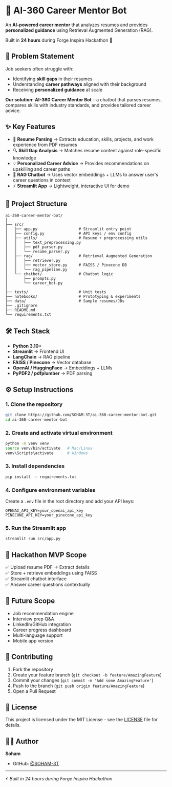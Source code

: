 # 🤖 AI-360 Career Mentor Bot

An **AI-powered career mentor** that analyzes resumes and provides **personalized guidance** using Retrieval Augmented Generation (RAG).

Built in **24 hours** during Forge Inspira Hackathon 🚀

## 📌 Problem Statement

Job seekers often struggle with:
- Identifying **skill gaps** in their resumes
- Understanding **career pathways** aligned with their background  
- Receiving **personalized guidance** at scale

**Our solution:** **AI-360 Career Mentor Bot** – a chatbot that parses resumes, compares skills with industry standards, and provides tailored career advice.

## ✨ Key Features

- 📄 **Resume Parsing** → Extracts education, skills, projects, and work experience from PDF resumes
- 🔍 **Skill Gap Analysis** → Matches resume content against role-specific knowledge
- 💡 **Personalized Career Advice** → Provides recommendations on upskilling and career paths
- 🧠 **RAG Chatbot** → Uses vector embeddings + LLMs to answer user's career questions in context
- ⚡ **Streamlit App** → Lightweight, interactive UI for demo

## 📂 Project Structure

```
ai-360-career-mentor-bot/
│
├── src/
│   ├── app.py                  # Streamlit entry point
│   ├── config.py               # API keys / env config
│   ├── utils/                  # Resume + preprocessing utils
│   │   ├── text_preprocessing.py
│   │   ├── pdf_parser.py
│   │   └── resume_parser.py
│   ├── rag/                    # Retrieval Augmented Generation
│   │   ├── retriever.py
│   │   ├── vector_store.py     # FAISS / Pinecone DB
│   │   └── rag_pipeline.py
│   └── chatbot/                # Chatbot logic
│       ├── prompts.py
│       └── career_bot.py
│
├── tests/                      # Unit tests
├── notebooks/                  # Prototyping & experiments
├── data/                       # Sample resumes/JDs
├── .gitignore
├── README.md
└── requirements.txt
```

## 🛠️ Tech Stack

- **Python 3.10+**
- **Streamlit** → Frontend UI
- **LangChain** → RAG pipeline
- **FAISS / Pinecone** → Vector database
- **OpenAI / HuggingFace** → Embeddings + LLMs
- **PyPDF2 / pdfplumber** → PDF parsing

## ⚙️ Setup Instructions

### 1. Clone the repository
```bash
git clone https://github.com/SOHAM-3T/ai-360-career-mentor-bot.git
cd ai-360-career-mentor-bot
```

### 2. Create and activate virtual environment
```bash
python -m venv venv
source venv/bin/activate   # Mac/Linux
venv\Scripts\activate      # Windows
```

### 3. Install dependencies
```bash
pip install -r requirements.txt
```

### 4. Configure environment variables
Create a `.env` file in the root directory and add your API keys:
```env
OPENAI_API_KEY=your_openai_api_key
PINECONE_API_KEY=your_pinecone_api_key
```

### 5. Run the Streamlit app
```bash
streamlit run src/app.py
```

## 🎯 Hackathon MVP Scope

✅ Upload resume PDF → Extract details  
✅ Store + retrieve embeddings using FAISS  
✅ Streamlit chatbot interface  
✅ Answer career questions contextually  

## 📌 Future Scope

- Job recommendation engine
- Interview prep Q&A
- LinkedIn/GitHub integration
- Career progress dashboard
- Multi-language support
- Mobile app version

## 🤝 Contributing

1. Fork the repository
2. Create your feature branch (`git checkout -b feature/AmazingFeature`)
3. Commit your changes (`git commit -m 'Add some AmazingFeature'`)
4. Push to the branch (`git push origin feature/AmazingFeature`)
5. Open a Pull Request

## 📄 License

This project is licensed under the MIT License - see the [LICENSE](LICENSE) file for details.

## 👨‍💻 Author

**Soham**
- GitHub: [@SOHAM-3T](https://github.com/SOHAM-3T)

---

⚡️ *Built in 24 hours during Forge Inspira Hackathon*